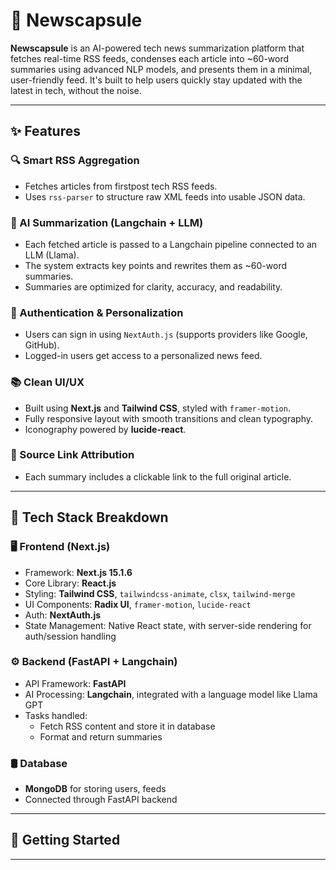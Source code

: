 # 📰 Newscapsule

**Newscapsule** is an AI-powered tech news summarization platform that fetches real-time RSS feeds, condenses each article into ~60-word summaries using advanced NLP models, and presents them in a minimal, user-friendly feed. It's built to help users quickly stay updated with the latest in tech, without the noise.

---

## ✨ Features

### 🔍 Smart RSS Aggregation
- Fetches articles from firstpost tech RSS feeds.
- Uses `rss-parser` to structure raw XML feeds into usable JSON data.

### 🧠 AI Summarization (Langchain + LLM)
- Each fetched article is passed to a Langchain pipeline connected to an LLM (Llama).
- The system extracts key points and rewrites them as ~60-word summaries.
- Summaries are optimized for clarity, accuracy, and readability.

### 🔐 Authentication & Personalization
- Users can sign in using `NextAuth.js` (supports providers like Google, GitHub).
- Logged-in users get access to a personalized news feed.

### 📚 Clean UI/UX
- Built using **Next.js** and **Tailwind CSS**, styled with `framer-motion`.
- Fully responsive layout with smooth transitions and clean typography.
- Iconography powered by **lucide-react**.

### 🧾 Source Link Attribution
- Each summary includes a clickable link to the full original article.

---

## 🧠 Tech Stack Breakdown

### 🖥️ Frontend (Next.js)
- Framework: **Next.js 15.1.6**
- Core Library: **React.js**
- Styling: **Tailwind CSS**, `tailwindcss-animate`, `clsx`, `tailwind-merge`
- UI Components: **Radix UI**, `framer-motion`, `lucide-react`
- Auth: **NextAuth.js**
- State Management: Native React state, with server-side rendering for auth/session handling

### ⚙️ Backend (FastAPI + Langchain)
- API Framework: **FastAPI**
- AI Processing: **Langchain**, integrated with a language model like Llama GPT
- Tasks handled:
  - Fetch RSS content and store it in database
  - Format and return summaries

### 🛢️ Database
- **MongoDB** for storing users, feeds
- Connected through FastAPI backend

---

## 🚀 Getting Started

---